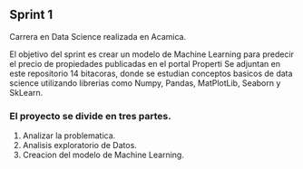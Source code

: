 ## Sprint 1
Carrera en Data Science realizada en Acamica.

El objetivo del sprint es crear un modelo de Machine Learning para predecir el precio de propiedades publicadas en el portal Properti
Se adjuntan en este repositorio 14 bitacoras, donde se estudian conceptos basicos de data science utilizando librerias como Numpy, Pandas, MatPlotLib, Seaborn y SkLearn. 

### El proyecto se divide en tres partes.
1. Analizar la problematica.
2. Analisis exploratorio de Datos.
3. Creacion del modelo de Machine Learning.
